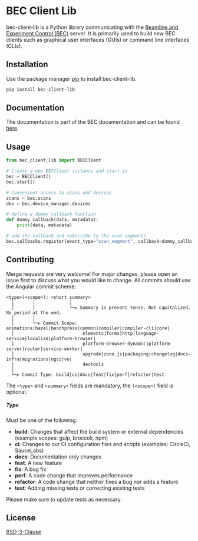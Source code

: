 # BEC Client Lib

bec-client-lib is a Python library communicating with the [Beamline and Experiment Control (BEC)](https://gitlab.psi.ch/bec/bec) server. It is primarily used to build new BEC clients such as graphical user interfaces (GUIs) or command line interfaces (CLIs).

## Installation

Use the package manager [pip](https://pip.pypa.io/en/stable/) to install bec-client-lib.

```bash
pip install bec-client-lib
```

## Documentation

The documentation is part of the BEC documentation and can be found [here](https://bec.readthedocs.io/en/latest/).

## Usage

```python
from bec_client_lib import BECClient

# Create a new BECClient instance and start it
bec = BECClient()
bec.start()

# Convenient access to scans and devices
scans = bec.scans
dev = bec.device_manager.devices

# define a dummy callback function
def dummy_callback(data, metadata):
    print(data, metadata)

# add the callback and subscribe to the scan segments
bec.callbacks.register(event_type="scan_segment", callback=dummy_callback, sync=False)

```

## Contributing

Merge requests are very welcome! For major changes, please open an issue first to discuss what you would like to change.
All commits should use the Angular commit scheme:

```
<type>(<scope>): <short summary>
  │       │             │
  │       │             └─⫸ Summary in present tense. Not capitalized. No period at the end.
  │       │
  │       └─⫸ Commit Scope: animations|bazel|benchpress|common|compiler|compiler-cli|core|
  │                          elements|forms|http|language-service|localize|platform-browser|
  │                          platform-browser-dynamic|platform-server|router|service-worker|
  │                          upgrade|zone.js|packaging|changelog|docs-infra|migrations|ngcc|ve|
  │                          devtools
  │
  └─⫸ Commit Type: build|ci|docs|feat|fix|perf|refactor|test
```

The `<type>` and `<summary>` fields are mandatory, the `(<scope>)` field is optional.
##### Type

Must be one of the following:

* **build**: Changes that affect the build system or external dependencies (example scopes: gulp, broccoli, npm)
* **ci**: Changes to our CI configuration files and scripts (examples: CircleCi, SauceLabs)
* **docs**: Documentation only changes
* **feat**: A new feature
* **fix**: A bug fix
* **perf**: A code change that improves performance
* **refactor**: A code change that neither fixes a bug nor adds a feature
* **test**: Adding missing tests or correcting existing tests


Please make sure to update tests as necessary.

## License

[BSD-3-Clause](https://choosealicense.com/licenses/bsd-3-clause/)
